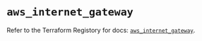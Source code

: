 # `aws_internet_gateway`

Refer to the Terraform Registory for docs: [`aws_internet_gateway`](https://registry.terraform.io/providers/hashicorp/aws/5.11.0/docs/resources/internet_gateway).
